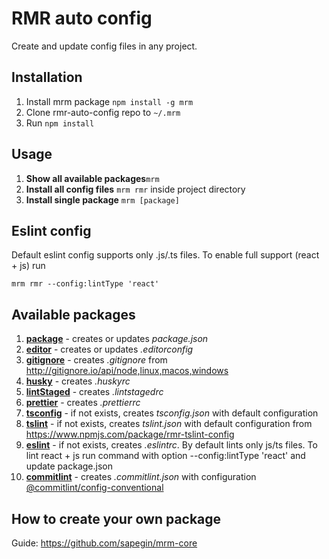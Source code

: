 # RMR auto config

Create and update config files in any project.

## Installation

1. Install mrm package  `npm install -g mrm`
2. Clone rmr-auto-config repo to `~/.mrm`
3. Run `npm install`

## Usage

1. **Show all available packages**`mrm`
2. **Install all config files** `mrm rmr` inside project directory
3. **Install single package** `mrm [package]`

## Eslint config
Default eslint config supports only .js/.ts files. To enable full support (react + js) run

`mrm rmr --config:lintType 'react'`

## Available packages
1. [**package**](https://github.com/n1zee/rmr-auto-config/blob/master/package/index.js "**package**") - creates or updates *package.json*
2. [**editor**](https://github.com/n1zee/rmr-auto-config/blob/master/editor/index.js "**editor**") - creates or updates *.editorconfig*
3. [**gitignore**](https://github.com/n1zee/rmr-auto-config/blob/master/gitignore/index.js "***gitignore***") - creates *.gitignore* from http://gitignore.io/api/node,linux,macos,windows
4. [**husky**](https://github.com/n1zee/rmr-auto-config/blob/master/husky/index.js "***husky***") - creates *.huskyrc*
5. [**lintStaged**](https://github.com/n1zee/rmr-auto-config/blob/master/lintStaged/index.js "***lintStaged***") - creates *.lintstagedrc*
6. [**prettier**](https://github.com/n1zee/rmr-auto-config/blob/master/prettier/index.js "***prettier***") - creates *.prettierrc*
7. [**tsconfig**](https://github.com/n1zee/rmr-auto-config/blob/master/tsconfig/index.js "***tsconfig***") -  if not exists, creates *tsconfig.json* with default configuration
8. [**tslint**](https://github.com/n1zee/rmr-auto-config/blob/master/tslint/index.js "***tslint***") -  if not exists, creates *tslint.json* with default configuration from https://www.npmjs.com/package/rmr-tslint-config
8. [**eslint**](https://github.com/n1zee/rmr-auto-config/blob/master/eslint/index.js "***eslint***") -  if not exists, creates *.eslintrc*. By default lints only js/ts files. To lint react + js run command with option --config:lintType 'react' and update package.json
9. [**commitlint**](https://github.com/n1zee/rmr-auto-config/blob/master/commitlint/index.js "***commitlint***") -  creates *.commitlint.json* with configuration 
[@commitlint/config-conventional](https://github.com/conventional-changelog/commitlint/tree/master/@commitlint/config-conventional) 

## How to create your own package
Guide: https://github.com/sapegin/mrm-core
